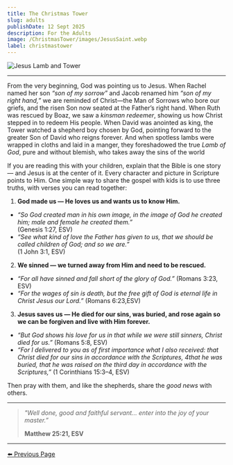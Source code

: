 ```yaml
---
title: The Christmas Tower
slug: adults
publishDate: 12 Sept 2025
description: For the Adults
image: /ChristmasTower/images/JesusSaint.webp
label: christmastower
---
```


![Jesus Lamb and Tower](/ChristmasTower/images/JesusSaint.webp)

---

From the very beginning, God was pointing us to Jesus. When Rachel named her son *“son of my sorrow”* and Jacob renamed him *“son of my right hand,”* we are reminded of Christ—the Man of Sorrows who bore our griefs, and the risen Son now seated at the Father’s right hand. When Ruth was rescued by Boaz, we saw a *kinsman redeemer*, showing us how Christ stepped in to redeem His people. When David was anointed as king, the Tower watched a shepherd boy chosen by God, pointing forward to the greater Son of David who reigns forever. And when spotless lambs were wrapped in cloths and laid in a manger, they foreshadowed the true *Lamb of God*, pure and without blemish, who takes away the sins of the world

If you are reading this with your children, explain that the Bible is one story — and Jesus is at the center of it. Every character and picture in Scripture points to Him. One simple way to share the gospel with kids is to use three truths, with verses you can read together:

1. **God made us — He loves us and wants us to know Him.**

- *“So God created man in his own image, in the image of God he created him; male and female he created them.”*  
(Genesis 1:27, ESV)
- *“See what kind of love the Father has given to us, that we should be called children of God; and so we are.”*  
(1 John 3:1, ESV)

2. **We sinned — we turned away from Him and need to be rescued.**

- *“For all have sinned and fall short of the glory of God.”*
(Romans 3:23, ESV)
- *“For the wages of sin is death, but the free gift of God is eternal life in Christ Jesus our Lord.”*
(Romans 6:23,ESV)

3. **Jesus saves us — He died for our sins, was buried, and rose again so we can be forgiven and live with Him forever.**

- *“But God shows his love for us in that while we were still sinners, Christ died for us.”*
(Romans 5:8, ESV)
- *“For I delivered to you as of first importance what I also received: that Christ died for our sins in accordance with the Scriptures, 4that he was buried, that he was raised on the third day in accordance with the Scriptures,”*
(1 Corinthians 15:3–4, ESV)

Then pray with them, and like the shepherds, share the *good news* with others.

---

> *"Well done, good and faithful servant… enter into the joy of your master.”*
>
> **Matthew 25:21, ESV**

---

[⬅️ Previous Page](/ChristmasTower/blog/kids)
